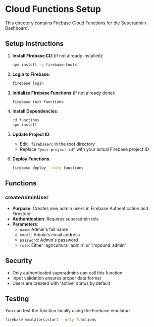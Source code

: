 # Cloud Functions Setup

This directory contains Firebase Cloud Functions for the Superadmin Dashboard.

## Setup Instructions

1. **Install Firebase CLI** (if not already installed):
   ```bash
   npm install -g firebase-tools
   ```

2. **Login to Firebase**:
   ```bash
   firebase login
   ```

3. **Initialize Firebase Functions** (if not already done):
   ```bash
   firebase init functions
   ```

4. **Install Dependencies**:
   ```bash
   cd functions
   npm install
   ```

5. **Update Project ID**:
   - Edit `.firebaserc` in the root directory
   - Replace `"your-project-id"` with your actual Firebase project ID

6. **Deploy Functions**:
   ```bash
   firebase deploy --only functions
   ```

## Functions

### createAdminUser
- **Purpose**: Creates new admin users in Firebase Authentication and Firestore
- **Authentication**: Requires superadmin role
- **Parameters**:
  - `name`: Admin's full name
  - `email`: Admin's email address
  - `password`: Admin's password
  - `role`: Either 'agricultural_admin' or 'impound_admin'

## Security
- Only authenticated superadmins can call this function
- Input validation ensures proper data format
- Users are created with 'active' status by default

## Testing
You can test the function locally using the Firebase emulator:
```bash
firebase emulators:start --only functions
``` 